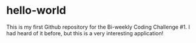 # hello-world
This is my first Github repository for the Bi-weekly Coding Challenge #1. I had heard of it before, but this is a very interesting application!
